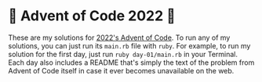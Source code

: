 # 🎄 Advent of Code 2022 🎄

These are my solutions for [2022's Advent of Code](https://adventofcode.com/2022/). To run any of my solutions, you can just run its `main.rb` file with `ruby`. For example, to run my solution for the first day, just run `ruby day-01/main.rb` in your Terminal. Each day also includes a README that's simply the text of the problem from Advent of Code itself in case it ever becomes unavailable on the web.
